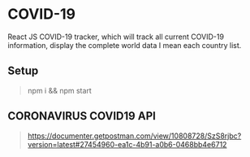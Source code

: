 # COVID-19
React JS COVID-19 tracker, which will track all current COVID-19 information, display the complete world data I mean each country list. 

## Setup
> npm i && npm start

## CORONAVIRUS COVID19 API

> https://documenter.getpostman.com/view/10808728/SzS8rjbc?version=latest#27454960-ea1c-4b91-a0b6-0468bb4e6712

